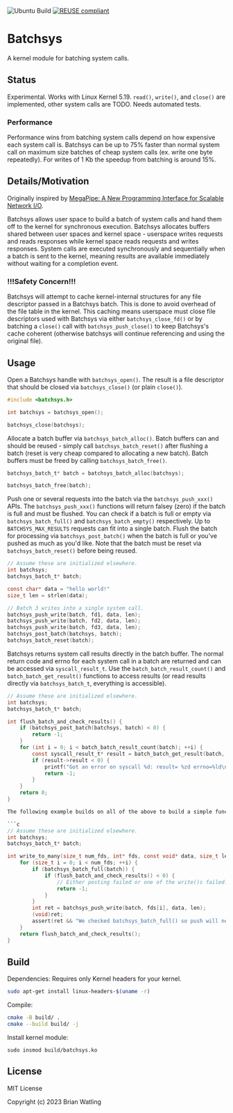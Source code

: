 <!--
SPDX-FileCopyrightText: 2023 Brian Watling <brian@oxbo.dev>
SPDX-License-Identifier: CC0-1.0
-->

![Ubuntu Build](https://github.com/brianwatling/batchsys/actions/workflows/cmake.yml/badge.svg)
[![REUSE compliant](https://api.reuse.software/badge/github.com/brianwatling/batchsys)](https://api.reuse.software/info/github.com/brianwatling/batchsys)

# Batchsys

A kernel module for batching system calls.

## Status

Experimental. Works with Linux Kernel 5.19. `read()`, `write()`, and `close()` are implemented, other system calls are TODO. Needs automated tests.

### Performance

Performance wins from batching system calls depend on how expensive each system call is. Batchsys can be up to 75% faster than normal system call on maximum size batches of cheap system calls (ex. write one byte repeatedly). For writes of 1 Kb the speedup from batching is around 15%.

## Details/Motivation

Originally inspired by [MegaPipe: A New Programming Interface for Scalable Network I/O](https://people.eecs.berkeley.edu/~sylvia/papers/osdi2012_megapipe.pdf).

Batchsys allows user space to build a batch of system calls and hand them off to the kernel for synchronous execution. Batchsys allocates buffers shared between user spaces and kernel space - userspace writes requests and reads responses while kernel space reads requests and writes responses. System calls are executed synchronously and sequentially when a batch is sent to the kernel, meaning results are available immediately without waiting for a completion event.

### !!!Safety Concern!!!

Batchsys will attempt to cache kernel-internal structures for any file descriptor passed in a Batchsys batch. This is done to avoid overhead of the file table in the kernel. This caching means userspace must close file descriptors used with Batchsys via either `batchsys_close_fd()` or by batching a `close()` call with `batchsys_push_close()` to keep Batchsys's cache coherent (otherwise batchsys will continue referencing and using the original file).

## Usage

Open a Batchsys handle with `batchsys_open()`. The result is a file descriptor that should be closed via `batchsys_close()` (or plain `close()`).

```c
#include <batchsys.h>

int batchsys = batchsys_open();

batchsys_close(batchsys);
```

Allocate a batch buffer via `batchsys_batch_alloc()`. Batch buffers can and should be reused - simply call `batchsys_batch_reset()` after flushing a batch (reset is very cheap compared to allocating a new batch). Batch buffers must be freed by calling `batchsys_batch_free()`.

```c
batchsys_batch_t* batch = batchsys_batch_alloc(batchsys);

batchsys_batch_free(batch);
```

Push one or several requests into the batch via the `batchsys_push_xxx()` APIs. The `batchsys_push_xxx()` functions will return falsey (zero) if the batch is full and must be flushed. You can check if a batch is full or empty via `batchsys_batch_full()` and `batchsys_batch_empty()` respectively. Up to `BATCHSYS_MAX_RESULTS` requests can fit into a single batch. Flush the batch for processing via `batchsys_post_batch()` when the batch is full or you've pushed as much as you'd like. Note that the batch must be reset via `batchsys_batch_reset()` before being reused.

```c
// Assume these are initialized elsewhere.
int batchsys;
batchsys_batch_t* batch;

const char* data = "hello world!"
size_t len = strlen(data);

// Batch 3 writes into a single system call.
batchsys_push_write(batch, fd1, data, len);
batchsys_push_write(batch, fd2, data, len);
batchsys_push_write(batch, fd3, data, len);
batchsys_post_batch(batchsys, batch);
batchsys_batch_reset(batch);
```

Batchsys returns system call results directly in the batch buffer. The normal return code and errno for each system call in a batch are returned and can be accessed via `syscall_result_t`. Use the `batch_batch_result_count()` and `batch_batch_get_result()` functions to access results (or read results directly via `batchsys_batch_t`, everything is accessible).

```c
// Assume these are initialized elsewhere.
int batchsys;
batchsys_batch_t* batch;

int flush_batch_and_check_results() {
    if (batchsys_post_batch(batchsys, batch) < 0) {
        return -1;
    }
    for (int i = 0; i < batch_batch_result_count(batch); ++i) {
        const syscall_result_t* result = batch_batch_get_result(batch, i);
        if (result->result < 0) {
            printf("Got an error on syscall %d: result= %zd errno=%ld\n", result->result, result->errno);
            return -1;
        }
    }
    return 0;
}

The following example builds on all of the above to build a simple function that writes some data to an arbitrary number of file descriptors in batches.

```c
// Assume these are initialized elsewhere.
int batchsys;
batchsys_batch_t* batch;

int write_to_many(size_t num_fds, int* fds, const void* data, size_t len) {
    for (size_t i = 0; i < num_fds; ++i) {
        if (batchsys_batch_full(batch)) {
            if (flush_batch_and_check_results() < 0) {
                // Either posting failed or one of the write()s failed.
                return -1;
            }
        }
        int ret = batchsys_push_write(batch, fds[i], data, len);
        (void)ret;
        assert(ret && "We checked batchsys_batch_full() so push will never fail");
    }
    return flush_batch_and_check_results();
}
```

## Build

Dependencies: Requires only Kernel headers for your kernel.

```bash
sudo apt-get install linux-headers-$(uname -r)
```

Compile:

```bash
cmake -B build/ .
cmake --build build/ -j
```

Install kernel module:

```
sudo insmod build/batchsys.ko
```

## License

MIT License

Copyright (c) 2023 Brian Watling
